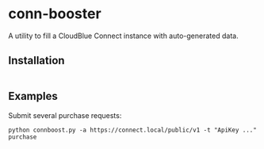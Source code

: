 # conn-booster
A utility to fill a CloudBlue Connect instance with auto-generated data.

## Installation
```
```

## Examples
Submit several purchase requests:

```python connboost.py -a https://connect.local/public/v1 -t "ApiKey ..." purchase```
